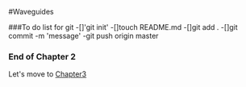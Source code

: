 #Waveguides

###To do list for git
-[]'git init'
-[]touch README.md
-[]git add .
-[]git commit -m 'message'
-git push origin master
### End of Chapter 2
Let's move to [Chapter3](../chapter3)

